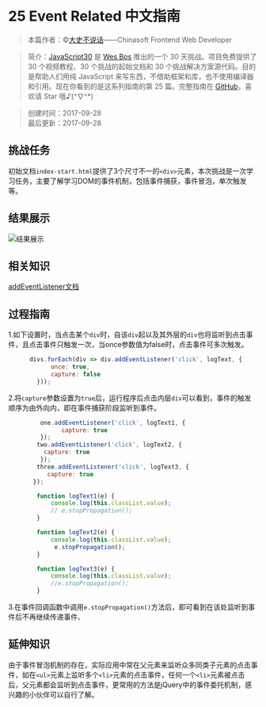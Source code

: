 # 25 Event Related 中文指南

> 本篇作者：©[大史不说话](https://github.com/dashnowords)——Chinasoft Frontend Web Developer

> 简介：[JavaScript30](https://javascript30.com) 是 [Wes Bos](https://github.com/wesbos) 推出的一个 30 天挑战。项目免费提供了 30 个视频教程、30 个挑战的起始文档和 30 个挑战解决方案源代码。目的是帮助人们用纯 JavaScript 来写东西，不借助框架和库，也不使用编译器和引用。现在你看到的是这系列指南的第 25 篇。完整指南在 [GitHub](https://github.com/soyaine/JavaScript30)，喜欢请 Star 哦♪(^∇^*)

> 创建时间：2017-09-28   
最后更新：2017-09-28

## 挑战任务
初始文档`index-start.html`提供了3个尺寸不一的`<div>`元素，本次挑战是一次学习任务，主要了解学习DOM的事件机制，包括事件捕获，事件冒泡，单次触发等。

## 结果展示
![结果展示](https://github.com/soyaine/JavaScript30/blob/master/25%20-%20Event%20Related/effects.png)

## 相关知识
[addEventListener文档](https://developer.mozilla.org/zh-CN/docs/Web/API/EventTarget/addEventListener)

## 过程指南   
1.如下设置时，当点击某个`div`时，自该`div`起以及其外层的`div`也将监听到点击事件，且点击事件只触发一次，当once参数值为false时，点击事件可多次触发。   
```js
      divs.forEach(div => div.addEventListener('click', logText, {
            once: true,
            capture: false
        }));
```   
2.将`capture`参数设置为`true`后，运行程序后点击内层`div`可以看到，事件的触发顺序为由外向内，即在事件捕获阶段监听到事件。   
```js
         one.addEventListener('click', logText1, {
               capture: true
         });
        two.addEventListener('click', logText2, {
          capture: true
         });
        three.addEventListener('click', logText3, {
           capture: true
       });

        function logText1(e) {
            console.log(this.classList.value);
            // e.stopPropagation();
        }

        function logText2(e) {
            console.log(this.classList.value);
             e.stopPropagation();
        }

        function logText3(e) {
            console.log(this.classList.value);
            //e.stopPropagation();
        }
```   
3.在事件回调函数中调用`e.stopPropagation()`方法后，即可看到在该处监听到事件后不再继续传递事件、

## 延伸知识   
由于事件冒泡机制的存在，实际应用中常在父元素来监听众多同类子元素的点击事件，如在`<ul>`元素上监听多个`<li>`元素的点击事件，任何一个`<li>`元素被点击后，父元素都会监听到点击事件，更常用的方法是jQuery中的事件委托机制，感兴趣的小伙伴可以自行了解。



